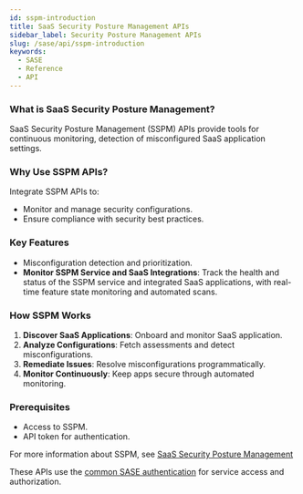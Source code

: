 ```yaml
---
id: sspm-introduction
title: SaaS Security Posture Management APIs
sidebar_label: Security Posture Management APIs
slug: /sase/api/sspm-introduction
keywords:
  - SASE
  - Reference
  - API
---
```

### What is SaaS Security Posture Management?
SaaS Security Posture Management (SSPM) APIs provide tools for continuous monitoring, detection of misconfigured SaaS application settings. 

### Why Use SSPM APIs?
Integrate SSPM APIs to:
- Monitor and manage security configurations.
- Ensure compliance with security best practices.

### Key Features
- Misconfiguration detection and prioritization.
- **Monitor SSPM Service and SaaS Integrations**: Track the health and status of the SSPM service and integrated SaaS applications, with real-time feature state monitoring and automated scans.

### How SSPM Works
1. **Discover SaaS Applications**: Onboard and monitor SaaS application.
2. **Analyze Configurations**: Fetch assessments and detect misconfigurations.
3. **Remediate Issues**: Resolve misconfigurations programmatically.
4. **Monitor Continuously**: Keep apps secure through automated monitoring.

### Prerequisites
- Access to SSPM.
- API token for authentication.

For more information about SSPM, see 
[SaaS Security Posture Management](https://docs.paloaltonetworks.com/saas-security/saas-security-admin/saas-security-sspm/get-started-with-sspm/whats-sspm)

These APIs use the [common SASE authentication](/sase/docs/getstarted) for service access and authorization.

